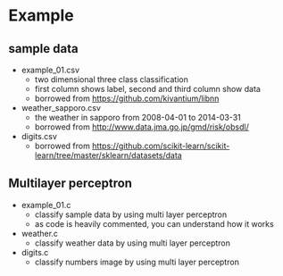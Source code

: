 # Example

## sample data
* example_01.csv
  * two dimensional three class classification
  * first column shows label, second and third column show data
  * borrowed from https://github.com/kivantium/libnn
* weather_sapporo.csv
  * the weather in sapporo from 2008-04-01 to 2014-03-31
  * borrowed from http://www.data.jma.go.jp/gmd/risk/obsdl/
* digits.csv
  * borrowed from https://github.com/scikit-learn/scikit-learn/tree/master/sklearn/datasets/data

## Multilayer perceptron
* example\_01.c
  * classify sample data by using multi layer perceptron
  * as code is heavily commented, you can understand how it works
* weather.c
  * classify weather data by using multi layer perceptron
* digits.c
  * classify numbers image by using multi layer perceptron
